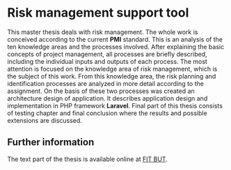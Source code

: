 # Risk management support tool
This master thesis deals with risk management. The whole work is conceived according to the
current **PMI** standard. This is an analysis of the ten knowledge areas and the processes
involved. After explaining the basic concepts of project management, all processes are briefly
described, including the individual inputs and outputs of each process. The most attention is
focused on the knowledge area of risk management, which is the subject of this work. From
this knowledge area, the risk planning and identification processes are analyzed in more detail
according to the assignment. On the basis of these two processes was created an architecture
design of application. It describes application design and implementation in PHP framework
**Laravel**. Final part of this thesis consists of testing chapter and final conclusion where the
results and possible extensions are discussed.
## Further information 
The text part of the thesis is available online at [FIT BUT](https://www.fit.vut.cz/study/thesis-file/21645/21645.pdf).
